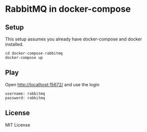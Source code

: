 # RabbitMQ in docker-compose

## Setup
This setup assumes you already have docker-compose and docker installed.

```
cd docker-compose-rabbitmq
docker-compose up
```

## Play
Open [http://localhost:15672/](http://localhost:15672/) and use the login

```
username: rabbitmq
password: rabbitmq
```

## License
MIT License
